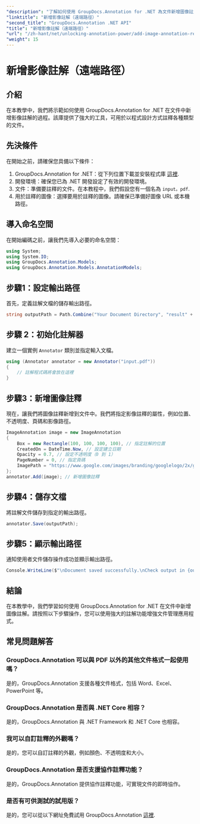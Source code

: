 ```yaml
---
"description": "了解如何使用 GroupDocs.Annotation for .NET 為文件新增圖像註解。強大的註解功能可增強文件管理。"
"linktitle": "新增影像註解（遠端路徑）"
"second_title": "GroupDocs.Annotation .NET API"
"title": "新增影像註解（遠端路徑）"
"url": "/zh-hant/net/unlocking-annotation-power/add-image-annotation-remote-path/"
"weight": 15
---
```


# 新增影像註解（遠端路徑）

## 介紹
在本教學中，我們將示範如何使用 GroupDocs.Annotation for .NET 在文件中新增影像註解的過程。該庫提供了強大的工具，可用於以程式設計方式註釋各種類型的文件。
## 先決條件
在開始之前，請確保您具備以下條件：
1. GroupDocs.Annotation for .NET：從下列位置下載並安裝程式庫 [這裡](https://releases。groupdocs.com/annotation/net/).
2. 開發環境：確保您已為 .NET 開發設定了有效的開發環境。
3. 文件：準備要註釋的文件。在本教程中，我們假設您有一個名為 `input。pdf`.
4. 用於註釋的圖像：選擇要用於註釋的圖像。請確保已準備好圖像 URL 或本機路徑。

## 導入命名空間
在開始編碼之前，讓我們先導入必要的命名空間：
```csharp
using System;
using System.IO;
using GroupDocs.Annotation.Models;
using GroupDocs.Annotation.Models.AnnotationModels;
```
## 步驟1：設定輸出路徑
首先，定義註解文檔的儲存輸出路徑。
```csharp
string outputPath = Path.Combine("Your Document Directory", "result" + Path.GetExtension("input.pdf"));
```
## 步驟 2：初始化註解器
建立一個實例 `Annotator` 類別並指定輸入文檔。
```csharp
using (Annotator annotator = new Annotator("input.pdf"))
{
    // 註解程式碼將會放在這裡
}
```
## 步驟3：新增圖像註釋
現在，讓我們將圖像註釋新增到文件中。我們將指定影像註釋的屬性，例如位置、不透明度、頁碼和影像路徑。
```csharp
ImageAnnotation image = new ImageAnnotation
{
    Box = new Rectangle(100, 100, 100, 100), // 指定註解的位置
    CreatedOn = DateTime.Now, // 設定建立日期
    Opacity = 0.7, // 設定不透明度（0 到 1）
    PageNumber = 0, // 指定頁碼
    ImagePath = "https://www.google.com/images/branding/googlelogo/2x/googlelogo_color_92x30dp.png" // 提供圖片的 URL
};
annotator.Add(image); // 新增圖像註釋
```
## 步驟4：儲存文檔
將註解文件儲存到指定的輸出路徑。
```csharp
annotator.Save(outputPath);
```
## 步驟5：顯示輸出路徑
通知使用者文件儲存操作成功並顯示輸出路徑。
```csharp
Console.WriteLine($"\nDocument saved successfully.\nCheck output in {outputPath}.");
```

## 結論
在本教學中，我們學習如何使用 GroupDocs.Annotation for .NET 在文件中新增圖像註解。請按照以下步驟操作，您可以使用強大的註解功能增強文件管理應用程式。
## 常見問題解答
### GroupDocs.Annotation 可以與 PDF 以外的其他文件格式一起使用嗎？
是的，GroupDocs.Annotation 支援各種文件格式，包括 Word、Excel、PowerPoint 等。
### GroupDocs.Annotation 是否與 .NET Core 相容？
是的，GroupDocs.Annotation 與 .NET Framework 和 .NET Core 也相容。
### 我可以自訂註釋的外觀嗎？
是的，您可以自訂註釋的外觀，例如顏色、不透明度和大小。
### GroupDocs.Annotation 是否支援協作註釋功能？
是的，GroupDocs.Annotation 提供協作註釋功能，可實現文件的即時協作。
### 是否有可供測試的試用版？
是的，您可以從以下網址免費試用 GroupDocs.Annotation [這裡](https://releases。groupdocs.com/).